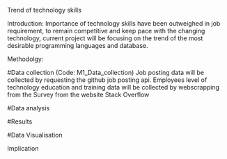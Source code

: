 Trend of technology skills

Introduction:
Importance of technology skills have been outweighed in job requirement, to remain competitive and keep pace with the changing technology,
current project will be focusing on the trend of the most desirable programming languages and database.

Methodolgy:

#Data collection (Code: M1_Data_collection)
Job posting data will be collected by requesting the github job posting api. 
Employees level of technology education and training data will be collected by webscrapping from the Survey from the website Stack Overflow

#Data analysis

#Results

#Data Visualisation

Implication


